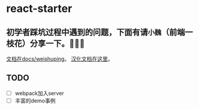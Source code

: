# react-starter
## 初学者踩坑过程中遇到的问题，下面有请`小魏`（前端一枝花）分享一下。👏👏👏

[文档在docs/weishuping](https://github.com/superNever/react-starter/tree/master/docs/weishuping)。
[汉化文档在这里](https://github.com/superNever/react-starter/tree/master/docs/pengyi)。

## TODO
- [ ] webpack加入server
- [ ] 丰富的demo事例
